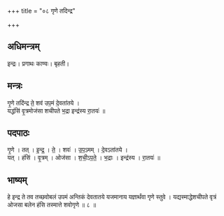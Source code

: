 +++
title = "०८ गृणे तदिन्द्र"

+++
## अधिमन्त्रम्
इन्द्रः। प्रगाथः काण्वः। बृहती।

## मन्त्रः
गृ॒णे तदि॑न्द्र ते॒ शव॑ उप॒मं दे॒वता॑तये ।  
यद्धंसि॑ वृ॒त्रमोज॑सा शचीपते भ॒द्रा इन्द्र॑स्य रा॒तयः॑ ॥

## पदपाठः
गृ॒णे । तत् । इ॒न्द्र॒ । ते॒ । शवः॑ । उ॒प॒ऽमम् । दे॒वऽता॑तये ।  
यत् । हंसि॑ । वृ॒त्रम् । ओज॑सा । श॒ची॒ऽप॒ते॒ । भ॒द्राः । इन्द्र॑स्य । रा॒तयः॑ ॥

## भाष्यम्
हे इन्द्र ते तव तच्छवोबलं उपमं अन्तिकं देवतातये यजमानाय यज्ञार्थंवा गृणे स्तुवे । यद्यस्माद्धेशचीपते वृत्रं ओजसा बलेन हंसि तस्मात्ते शवोगृणे ॥ ८ ॥
